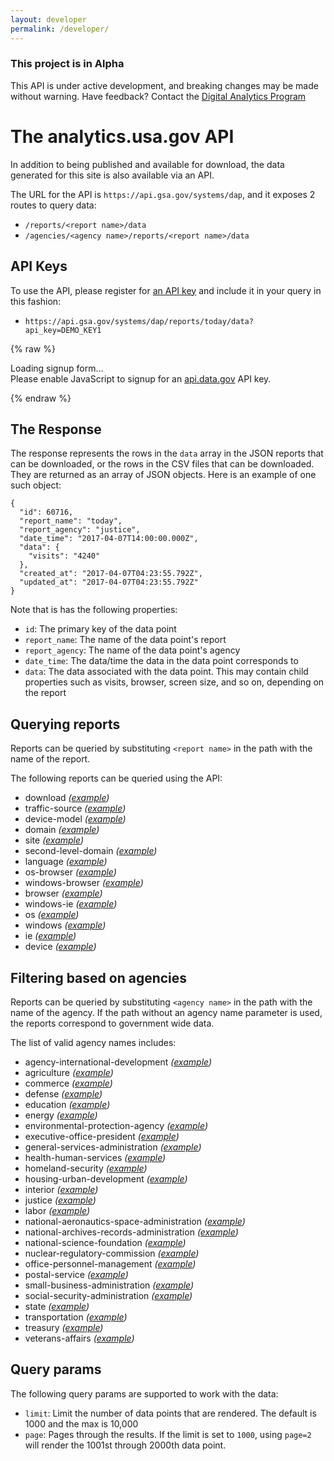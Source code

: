 ```yaml
---
layout: developer
permalink: /developer/
---
```

<!-- Alpha status alert -->
<div class="usa-alert usa-alert-warning" id="site-wide-alert" role="alert">
   <div class="usa-alert-body">
     <h3 class="usa-alert-heading">
       This project is in Alpha
     </h3>
     <p class="usa-alert-text">
       This API is under active development, and breaking changes may be made without warning.
       Have feedback? Contact the <a href="mailto:DAP@support.digitalgov.gov">Digital Analytics Program</a>
     </p>
   </div>
 </div>
<!-- end Alpha status alert -->

# The analytics.usa.gov API

In addition to being published and available for download, the data generated for this site is also available via an API.

The URL for the API is `https://api.gsa.gov/systems/dap`, and it exposes 2 routes to query data:

- `/reports/<report name>/data`
- `/agencies/<agency name>/reports/<report name>/data`

## API Keys

To use the API, please register for [an API key](https://api.data.gov/signup/) and include it in your query in this fashion:

- `https://api.gsa.gov/systems/dap/reports/today/data?api_key=DEMO_KEY1`


{% raw %}

<div id="apidatagov_signup">Loading signup form...</div>
<script type="text/javascript">
  /* * * CONFIGURATION VARIABLES: EDIT BEFORE PASTING INTO YOUR WEBPAGE * * */
  var apiUmbrellaSignupOptions = {
    // Pick a short, unique name to identify your site, like 'gsa-auctions'
    // in this example.
    registrationSource: 'gsa-dap-api',

    // Enter the API key you signed up for and specially configured for this
    // API key signup embed form.
    apiKey: 'LQekm6CxhGGrjRGkBsZjJD4R0Rr8sKYRtX1ey4qX',

    // Provide an example URL you want to show to users after they signup.
    // This can be any API endpoint on your server, and you can use the
    // special {{api_key}} variable to automatically substitute in the API
    // key the user just signed up for.
    exampleApiUrl: 'https://api.gsa.gov/systems/dap/reports/today/data?api_key={{api_key}}',

    // OPTIONAL: Provide extra content to display on the signup confirmation
    // page. This will be displayed below the user's API key and the example
    // API URL are shown. HTML is allowed. Defaults to ""
    // signupConfirmationMessage: '',

    // OPTIONAL: Provide a URL to your own contact page to link to for user
    // support. Defaults to "https://api.data.gov/contact/"
    contactUrl: 'https://github.com/18F/analytics.usa.gov/issues',

    // OPTIONAL: Set to true to verify the user's e-mail address by only
    // sending them their API key via e-mail, and not displaying it on the
    // signup confirmation web page. Defaults to false.
    // verifyEmail: true,

    // OPTIONAL: Set to false to disable sending a welcome e-mail to the
    // user after signing up. Defaults to true.
    // sendWelcomeEmail: false,

    // OPTIONAL: Provide the name of your developer site. This will appear
    // in the subject of the welcome e-mail as "Your {{siteName}} API key".
    // Defaults to "api.data.gov".
    // siteName: 'analytics.usa.gov',

    // OPTIONAL: Provide a custom sender name for who the welcome email
    // appears from. The actual address will be "noreply@api.data.gov", but
    // this will change the name of the displayed sender in this fashion:
    // "{{emailFromName}} <noreply@api.data.gov>". Defaults to "".
    emailFromName: 'analytics.usa.gov',

    // OPTIONAL: Provide an extra input field to ask for the user's website.
    // Defaults to false.
    // websiteInput: true,

    // OPTIONAL: Provide an extra checkbox asking the user to agree to terms
    // and conditions before signing up. Defaults to false.
    // termsCheckbox: true,

    // OPTIONAL: If the terms & conditions checkbox is enabled, link to this
    // URL for your API's terms & conditions. Defaults to "".
    // termsUrl: "https://agency.gov/api-terms/",
  };

  /* * * DON'T EDIT BELOW THIS LINE * * */
  (function() {
    var apiUmbrella = document.createElement('script'); apiUmbrella.type = 'text/javascript'; apiUmbrella.async = true;
    apiUmbrella.src = 'https://api.data.gov/static/javascripts/signup_embed.js';
    (document.getElementsByTagName('head')[0] || document.getElementsByTagName('body')[0]).appendChild(apiUmbrella);
  })();
</script>
<noscript>Please enable JavaScript to signup for an <a href="http://api.data.gov/">api.data.gov</a> API key.</noscript>

{% endraw %}


## The Response

The response represents the rows in the `data` array in the JSON reports that can be downloaded, or the rows in the CSV files that can be downloaded. They are returned as an array of JSON objects. Here is an example of one such object:

```
{
  "id": 60716,
  "report_name": "today",
  "report_agency": "justice",
  "date_time": "2017-04-07T14:00:00.000Z",
  "data": {
    "visits": "4240"
  },
  "created_at": "2017-04-07T04:23:55.792Z",
  "updated_at": "2017-04-07T04:23:55.792Z"
}
```

Note that is has the following properties:

- `id`: The primary key of the data point
- `report_name`: The name of the data point's report
- `report_agency`: The name of the data point's agency
- `date_time`: The data/time the data in the data point corresponds to
- `data`: The data associated with the data point. This may contain child properties such as visits, browser, screen size, and so on, depending on the report

## Querying reports

Reports can be queried by substituting `<report name>` in the path with the name of the report.

The following reports can be queried using the API:

- download  _([example](https://api.gsa.gov/systems/dap/reports/download/data?api_key=DEMO_KEY1))_
- traffic-source  _([example](https://api.gsa.gov/systems/dap/reports/traffic-source/data?api_key=DEMO_KEY1))_
- device-model  _([example](https://api.gsa.gov/systems/dap/reports/device-model/data?api_key=DEMO_KEY1))_
- domain  _([example](https://api.gsa.gov/systems/dap/reports/domain/data?api_key=DEMO_KEY1))_
- site  _([example](https://api.gsa.gov/systems/dap/reports/site/data?api_key=DEMO_KEY1))_
- second-level-domain  _([example](https://api.gsa.gov/systems/dap/reports/second-level-domain/data?api_key=DEMO_KEY1))_
- language  _([example](https://api.gsa.gov/systems/dap/reports/language/data?api_key=DEMO_KEY1))_
- os-browser  _([example](https://api.gsa.gov/systems/dap/reports/os-browser/data?api_key=DEMO_KEY1))_
- windows-browser  _([example](https://api.gsa.gov/systems/dap/reports/windows-browser/data?api_key=DEMO_KEY1))_
- browser  _([example](https://api.gsa.gov/systems/dap/reports/browser/data?api_key=DEMO_KEY1))_
- windows-ie  _([example](https://api.gsa.gov/systems/dap/reports/windows-ie/data?api_key=DEMO_KEY1))_
- os  _([example](https://api.gsa.gov/systems/dap/reports/os/data?api_key=DEMO_KEY1))_
- windows  _([example](https://api.gsa.gov/systems/dap/reports/windows/data?api_key=DEMO_KEY1))_
- ie  _([example](https://api.gsa.gov/systems/dap/reports/ie/data?api_key=DEMO_KEY1))_
- device  _([example](https://api.gsa.gov/systems/dap/reports/device/data?api_key=DEMO_KEY1))_

## Filtering based on agencies

Reports can be queried by substituting `<agency name>` in the path with the name of the agency. If the path without an agency name parameter is used, the reports correspond to government wide data.

The list of valid agency names includes:

- agency-international-development  _([example](https://api.gsa.gov/systems/dap/agencies/agency-international-development/reports/site/data?api_key=DEMO_KEY1))_
- agriculture  _([example](https://api.gsa.gov/systems/dap/agencies/agriculture/reports/site/data?api_key=DEMO_KEY1))_
- commerce  _([example](https://api.gsa.gov/systems/dap/agencies/commerce/reports/site/data?api_key=DEMO_KEY1))_
- defense  _([example](https://api.gsa.gov/systems/dap/agencies/defense/reports/site/data?api_key=DEMO_KEY1))_
- education  _([example](https://api.gsa.gov/systems/dap/agencies/education/reports/site/data?api_key=DEMO_KEY1))_
- energy  _([example](https://api.gsa.gov/systems/dap/agencies/energy/reports/site/data?api_key=DEMO_KEY1))_
- environmental-protection-agency  _([example](https://api.gsa.gov/systems/dap/agencies/environmental-protection-agency/reports/site/data?api_key=DEMO_KEY1))_
- executive-office-president  _([example](https://api.gsa.gov/systems/dap/agencies/executive-office-president/reports/site/data?api_key=DEMO_KEY1))_
- general-services-administration  _([example](https://api.gsa.gov/systems/dap/agencies/general-services-administration/reports/site/data?api_key=DEMO_KEY1))_
- health-human-services  _([example](https://api.gsa.gov/systems/dap/agencies/health-human-services/reports/site/data?api_key=DEMO_KEY1))_
- homeland-security  _([example](https://api.gsa.gov/systems/dap/agencies/homeland-security/reports/site/data?api_key=DEMO_KEY1))_
- housing-urban-development  _([example](https://api.gsa.gov/systems/dap/agencies/housing-urban-development/reports/site/data?api_key=DEMO_KEY1))_
- interior  _([example](https://api.gsa.gov/systems/dap/agencies/interior/reports/site/data?api_key=DEMO_KEY1))_
- justice  _([example](https://api.gsa.gov/systems/dap/agencies/justice/reports/site/data?api_key=DEMO_KEY1))_
- labor  _([example](https://api.gsa.gov/systems/dap/agencies/labor/reports/site/data?api_key=DEMO_KEY1))_
- national-aeronautics-space-administration  _([example](https://api.gsa.gov/systems/dap/agencies/national-aeronautics-space-administration/reports/site/data?api_key=DEMO_KEY1))_
- national-archives-records-administration  _([example](https://api.gsa.gov/systems/dap/agencies/national-archives-records-administration/reports/site/data?api_key=DEMO_KEY1))_
- national-science-foundation  _([example](https://api.gsa.gov/systems/dap/agencies/national-science-foundation/reports/site/data?api_key=DEMO_KEY1))_
- nuclear-regulatory-commission  _([example](https://api.gsa.gov/systems/dap/agencies/nuclear-regulatory-commission/reports/site/data?api_key=DEMO_KEY1))_
- office-personnel-management  _([example](https://api.gsa.gov/systems/dap/agencies/office-personnel-management/reports/site/data?api_key=DEMO_KEY1))_
- postal-service  _([example](https://api.gsa.gov/systems/dap/agencies/postal-service/reports/site/data?api_key=DEMO_KEY1))_
- small-business-administration  _([example](https://api.gsa.gov/systems/dap/agencies/small-business-administration/reports/site/data?api_key=DEMO_KEY1))_
- social-security-administration  _([example](https://api.gsa.gov/systems/dap/agencies/social-security-administration/reports/site/data?api_key=DEMO_KEY1))_
- state  _([example](https://api.gsa.gov/systems/dap/agencies/state/reports/site/data?api_key=DEMO_KEY1))_
- transportation  _([example](https://api.gsa.gov/systems/dap/agencies/transportation/reports/site/data?api_key=DEMO_KEY1))_
- treasury  _([example](https://api.gsa.gov/systems/dap/agencies/treasury/reports/site/data?api_key=DEMO_KEY1))_
- veterans-affairs  _([example](https://api.gsa.gov/systems/dap/agencies/veterans-affairs/reports/site/data?api_key=DEMO_KEY1))_

## Query params

The following query params are supported to work with the data:

- `limit`: Limit the number of data points that are rendered. The default is 1000 and the max is 10,000
- `page`: Pages through the results. If the limit is set to `1000`, using `page=2` will render the 1001st through 2000th data point.

